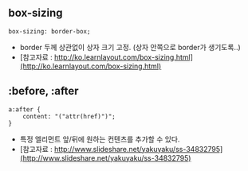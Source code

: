 ## box-sizing

```
box-sizing: border-box;
```

* border 두께 상관없이 상자 크기 고정. (상자 안쪽으로 border가 생기도록..) 
* [참고자료 : http://ko.learnlayout.com/box-sizing.html](http://ko.learnlayout.com/box-sizing.html)


## :before, :after

```
a:after {
    content: "("attr(href)")";
}
```

* 특정 엘리먼트 앞/뒤에 원하는 컨텐츠를 추가할 수 있다. 
* [참고자료 : http://www.slideshare.net/yakuyaku/ss-34832795](http://www.slideshare.net/yakuyaku/ss-34832795)
